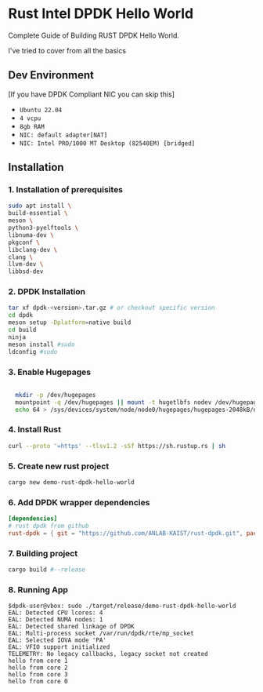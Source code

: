 # Rust Intel DPDK Hello World

Complete Guide of Building RUST DPDK Hello World.

I've tried to cover from all the basics

## Dev Environment
[If you have DPDK Compliant NIC you can skip this]

- `Ubuntu 22.04`
- `4 vcpu`
- `8gb RAM`
- `NIC: default adapter[NAT]`
- `NIC: Intel PRO/1000 MT Desktop (82540EM) [bridged]`
## Installation

### 1. Installation of prerequisites
```sh
sudo apt install \
build-essential \
meson \
python3-pyelftools \
libnuma-dev \
pkgconf \
libclang-dev \
clang \
llvm-dev \
libbsd-dev
```

### 2. DPDK Installation
```sh
tar xf dpdk-<version>.tar.gz # or checkout specific version 
cd dpdk
meson setup -Dplatform=native build
cd build
ninja
meson install #sudo 
ldconfig #sudo
```

### 3. Enable Hugepages

```sh

  mkdir -p /dev/hugepages
  mountpoint -q /dev/hugepages || mount -t hugetlbfs nodev /dev/hugepages
  echo 64 > /sys/devices/system/node/node0/hugepages/hugepages-2048kB/nr_hugepages # prefer to run with root

```

### 4. Install Rust
```sh
curl --proto '=https' --tlsv1.2 -sSf https://sh.rustup.rs | sh
```

### 5. Create new rust project
```sh
cargo new demo-rust-dpdk-hello-world
```

### 6. Add DPDK wrapper dependencies
```toml
[dependencies]
# rust dpdk from github
rust-dpdk = { git = "https://github.com/ANLAB-KAIST/rust-dpdk.git", package = "rust-dpdk-sys" }
```

### 7. Building project
```sh
cargo build #--release
```

### 8. Running App
```console
$dpdk-user@vbox: sudo ./target/release/demo-rust-dpdk-hello-world
EAL: Detected CPU lcores: 4
EAL: Detected NUMA nodes: 1
EAL: Detected shared linkage of DPDK
EAL: Multi-process socket /var/run/dpdk/rte/mp_socket
EAL: Selected IOVA mode 'PA'
EAL: VFIO support initialized
TELEMETRY: No legacy callbacks, legacy socket not created
hello from core 1
hello from core 2
hello from core 3
hello from core 0
```